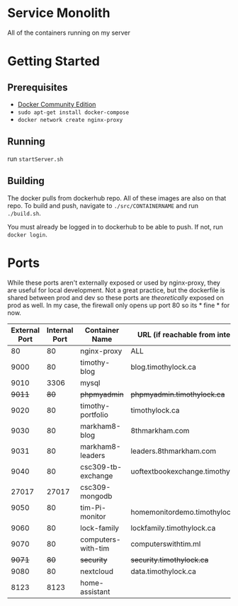 # Service Monolith
All of the containers running on my server

# Getting Started
## Prerequisites
- [Docker Community Edition](https://www.docker.com/community-edition)
- `sudo apt-get install docker-compose`
- `docker network create nginx-proxy`

## Running
run `startServer.sh`

## Building
The docker pulls from dockerhub repo. All of these images are also on that repo. To build and push, navigate to `./src/CONTAINERNAME` and run `./build.sh`.

You must already be logged in to dockerhub to be able to push. If not, run `docker login`.

# Ports

While these ports aren't externally exposed or used by nginx-proxy, they are useful for local development. Not a great practice, but the dockerfile is shared between prod and dev so these ports are _theoretically_ exposed on prod as well. In my case, the firewall only opens up port 80 so its * fine * for now.


| External Port | Internal Port | Container Name    | URL (if reachable from internet)   |
|---------------|---------------|-------------------|------------------------------------|
| 80            | 80            | nginx-proxy       | ALL                                |
| 9000          | 80            | timothy-blog      | blog.timothylock.ca                |
| 9010          | 3306          | mysql             |                                    |
| ~~9011~~      | ~~80~~        | ~~phpmyadmin~~    | ~~phpmyadmin.timothylock.ca~~      |
| 9020          | 80            | timothy-portfolio | timothylock.ca                     |
| 9030          | 80            | markham8-blog     | 8thmarkham.com                     |
| 9031          | 80            | markham8-leaders  | leaders.8thmarkham.com             |
| 9040          | 80            | csc309-tb-exchange| uoftextbookexchange.timothylock.ca |
| 27017         | 27017         | csc309-mongodb    |                                    |
| 9050          | 80            | tim-Pi-monitor    | homemonitordemo.timothylock.ca     |
| 9060          | 80            | lock-family       | lockfamily.timothylock.ca          |
| 9070          | 80            | computers-with-tim| computerswithtim.ml                |
| ~~9071~~      | ~~80~~        | ~~security~~      | ~~security.timothylock.ca~~        |
| 9080          | 80            | nextcloud         | data.timothylock.ca                |
| 8123          | 8123          | home-assistant    |                                    |
